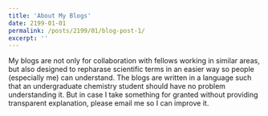 ```yaml
---
title: 'About My Blogs'
date: 2199-01-01
permalink: /posts/2199/01/blog-post-1/
excerpt: ''
---
```

My blogs are not only for collaboration with fellows working in similar areas, but also designed to repharase scientific terms in an easier way so people (especially me) can understand. The blogs are written in a language such that an undergraduate chemistry student should have no problem understanding it. But in case I take something for granted without providing transparent explanation, please email me so I can improve it. 

